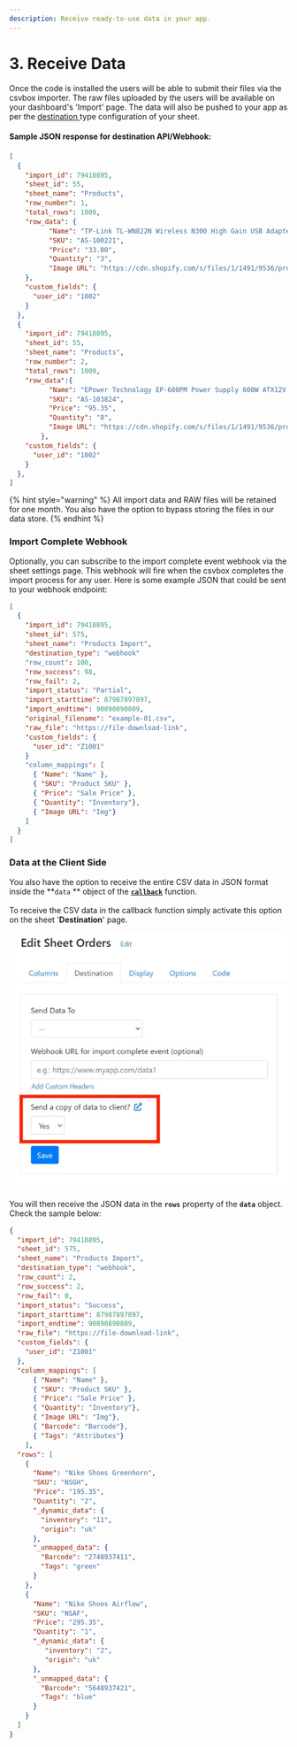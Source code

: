 ```yaml
---
description: Receive ready-to-use data in your app.
---
```


# 3. Receive Data

Once the code is installed the users will be able to submit their files via the csvbox importer. The raw files uploaded by the users will be available on your dashboard's 'Import' page. The data will also be pushed to your app as per the [destination ](../destinations/)type configuration of your sheet.

#### Sample JSON response for destination API/Webhook: <a href="#sample-response" id="sample-response"></a>

```json
[
  {
    "import_id": 79418895,
    "sheet_id": 55,
    "sheet_name": "Products",
    "row_number": 1,
    "total_rows": 1009,
    "row_data": {
          "Name": "TP-Link TL-WN822N Wireless N300 High Gain USB Adapter",
          "SKU": "AS-100221",
          "Price": "33.00",
          "Quantity": "3",
          "Image URL": "https://cdn.shopify.com/s/files/1/1491/9536/products/31jJOj1DS5L_070b4893-b7af-482f-8a15-d40f5e06760d.jpg?v=1521803806"
    },
    "custom_fields": {
      "user_id": "1002"
    }
  },
  {
    "import_id": 79418895,
    "sheet_id": 55,
    "sheet_name": "Products",
    "row_number": 2,
    "total_rows": 1009,
    "row_data":{
          "Name": "EPower Technology EP-600PM Power Supply 600W ATX12V 2.3 Single 120mm Cooling Fan Bare",
          "SKU": "AS-103824",
          "Price": "95.35",
          "Quantity": "8",
          "Image URL": "https://cdn.shopify.com/s/files/1/1491/9536/products/71pRC5VjF-L_8f840eb9-6a47-407f-999c-490f7814159d.jpg?v=1521803806"
        },
    "custom_fields": {
      "user_id": "1002"
    }
  },
]

```

{% hint style="warning" %}
All import data and RAW files will be retained for one month. You also have the option to bypass storing the files in our data store.
{% endhint %}

### Import Complete Webhook

Optionally, you can subscribe to the import complete event webhook via the sheet settings page. This webhook will fire when the csvbox completes the import process for any user. Here is some example JSON that could be sent to your webhook endpoint:

```json
[
  {
    "import_id": 79418895,
    "sheet_id": 575,
    "sheet_name": "Products Import",
    "destination_type": "webhook"
    "row_count": 100,
    "row_success": 98,
    "row_fail": 2,
    "import_status": "Partial",
    "import_starttime": 87987897897,
    "import_endtime": 90890890809,
    "original_filename": "example-01.csv",
    "raw_file": "https://file-download-link",
    "custom_fields": {
      "user_id": "Z1001"
    }
    "column_mappings": [
      { "Name": "Name" },
      { "SKU": "Product SKU" },
      { "Price": "Sale Price" },
      { "Quantity": "Inventory"},
      { "Image URL": "Img"}
    ]
  }
]
```

### Data at the Client Side

You also have the option to receive the entire CSV data in JSON format inside the **`data` ** object of the [**`callback`**](https://help.csvbox.io/getting-started/2.-install-code#callback-function) function.\
\
To receive the CSV data in the callback function simply activate this option on the sheet '**Destination**' page.

![Send JSON data to client](<../.gitbook/assets/client data.jpg>)

You will then receive the JSON data in the **`rows`** property of the **`data`** object. Check the sample below:

```json
{
  "import_id": 79418895,
  "sheet_id": 575,
  "sheet_name": "Products Import",
  "destination_type": "webhook",
  "row_count": 2,
  "row_success": 2,
  "row_fail": 0,
  "import_status": "Success",
  "import_starttime": 87987897897,
  "import_endtime": 90890890809,
  "raw_file": "https://file-download-link",
  "custom_fields": {
    "user_id": "Z1001"
  },
  "column_mappings": [
      { "Name": "Name" },
      { "SKU": "Product SKU" },
      { "Price": "Sale Price" },
      { "Quantity": "Inventory"},
      { "Image URL": "Img"},
      { "Barcode": "Barcode"},
      { "Tags": "Attributes"}
    ],
  "rows": [
    {
      "Name": "Nike Shoes Greenhorn",
      "SKU": "NSGH",
      "Price": "195.35",
      "Quantity": "2",
      "_dynamic_data": {
        "inventory": "11",
        "origin": "uk"
      },
      "_unmapped_data": {
        "Barcode": "2748937411",        
        "Tags": "green"
      }
    },
    {
      "Name": "Nike Shoes Airflow",
      "SKU": "NSAF",
      "Price": "295.35",
      "Quantity": "1",
      "_dynamic_data": {
         "inventory": "2",
         "origin": "uk"
      },
      "_unmapped_data": {
        "Barcode": "5648937421",        
        "Tags": "blue"
      }
    }
  ]
}
```
